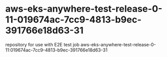 # aws-eks-anywhere-test-release-0-11-019674ac-7cc9-4813-b9ec-391766e18d63-31
repository for use with E2E test job aws-eks-anywhere-test-release-0-11:019674ac-7cc9-4813-b9ec-391766e18d63-31

